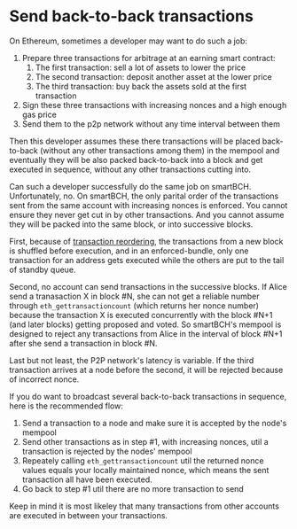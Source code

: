 # Send back-to-back transactions

On Ethereum, sometimes a developer may want to do such a job:

1. Prepare three transactions for arbitrage at an earning smart contract:
	1. The first transaction: sell a lot of assets to lower the price
	2. The second transaction: deposit another asset at the lower price
	3. The third transaction: buy back the assets sold at the first transaction
2. Sign these three transactions with increasing nonces and a high enough gas price
3. Send them to the p2p network without any time interval between them

Then this developer assumes these there transactions will be placed back-to-back (without any other transactions among them) in the mempool and eventually they will be also packed back-to-back into a block and get executed in sequence, without any other transactions cutting into.

Can such a developer successfully do the same job on smartBCH. Unfortunately, no. On smartBCH, the only parital order of the transactions sent from the same account with increasing nonces is enforced. You cannot ensure they never get cut in by other transactions. And you cannot assume they will be packed into the same block, or into successive blocks.

First, because of [transaction reordering](tx-reorder.md), the transactions from a new block is shuffled before execution, and in an enforced-bundle, only one transaction for an address gets executed while the others are put to the tail of standby queue.

Second, no account can send transactions in the successive blocks. If Alice send a tranasaction X in block #N, she can not get a reliable number through `eth_gettransactioncount` (which returns her nonce number) because the transaction X is executed concurrently with the block #N+1 (and later blocks) getting proposed and voted. So smartBCH's mempool is designed to reject any transactions from Alice in the interval of block #N+1 after she send a transaction in block #N.

Last but not least, the P2P network's latency is variable. If the third transaction arrives at a node before the second, it will be rejected because of incorrect nonce.

If you do want to broadcast several back-to-back transactions in sequence, here is the recommended flow:

1. Send a transaction to a node and make sure it is accepted by the node's mempool
2. Send other transactions as in step #1, with increasing nonces, util a transaction is rejected by the nodes' mempool
3. Repeately calling `eth_gettransactioncount` util the returned nonce values equals your locally maintained nonce, which means the sent transaction all have been executed.
4. Go back to step #1 util there are no more transaction to send

Keep in mind it is most likeley that many transactions from other accounts are executed in between your transactions.

